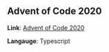 ## Advent of Code 2020

**Link**: [Advent of Code 2020](https://adventofcode.com/2020)

**Langauge**: Typescript
